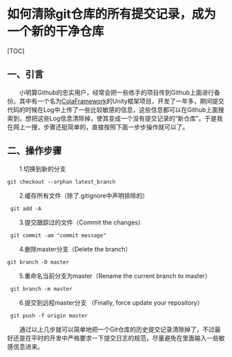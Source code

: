 # 如何清除git仓库的所有提交记录，成为一个新的干净仓库

[TOC]

## 一、引言

　　小明算Github的忠实用户，经常会把一些练手的项目传到Github上面进行备份。其中有一个名为[ColaFramework](https://github.com/XINCGer/ColaFrameWork)的Unity框架项目，开发了一年多，期间提交代码的时候在Log中上传了一些比较敏感的信息，这些信息都可以在Github上面搜索到，想把这些Log信息清除掉，使其变成一个没有提交记录的“新仓库”。于是我在网上一搜，步骤还挺简单的，直接按照下面一步步操作就可以了。

## 二、操作步骤

　　1.切换到新的分支

```
git checkout --orphan latest_branch
```

　　2.缓存所有文件（除了.gitignore中声明排除的）

```
 git add -A
```

　　3.提交跟踪过的文件（Commit the changes）

```
 git commit -am "commit message"
```

　　4.删除master分支（Delete the branch）

```
git branch -D master
```

　　5.重命名当前分支为master（Rename the current branch to master）

```
 git branch -m master
```

　　6.提交到远程master分支 （Finally, force update your repository）

```
 git push -f origin master
```

　　通过以上几步就可以简单地把一个Git仓库的历史提交记录清除掉了，不过最好还是在平时的开发中严格要求一下提交日志的规范，尽量避免在里面输入一些敏感信息进来。